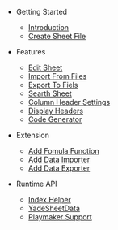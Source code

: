 - Getting Started
    - [Introduction](README.md#yade-sheet)
    - [Create Sheet File](README.md#create-sheet-file)

- Features
    - [Edit Sheet](README.md#edit-sheet)
    - [Import From Files](README.md#import-from-files)
    - [Export To Fiels](README.md#export-to-files)
    - [Searth Sheet](README.md#search-sheet)
    - [Column Header Settings](README.md#column-header-settings)
    - [Display Headers](README.md#display-headers)
    - [Code Generator](README.md#code-generator)

- Extension
    - [Add Fomula Function](README.md#add-fomula-function)
    - [Add Data Importer](README.md#add-a-data-importer)
    - [Add Data Exporter](README.md#add-a-data-importer)

- Runtime API
    - [Index Helper](README.md#indexhelper)
    - [YadeSheetData](README.md#yadesheetdata)
    - [Playmaker Support](README.md#playmaker-support)
